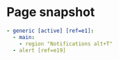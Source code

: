 # Page snapshot

```yaml
- generic [active] [ref=e1]:
  - main:
    - region "Notifications alt+T"
  - alert [ref=e19]
```